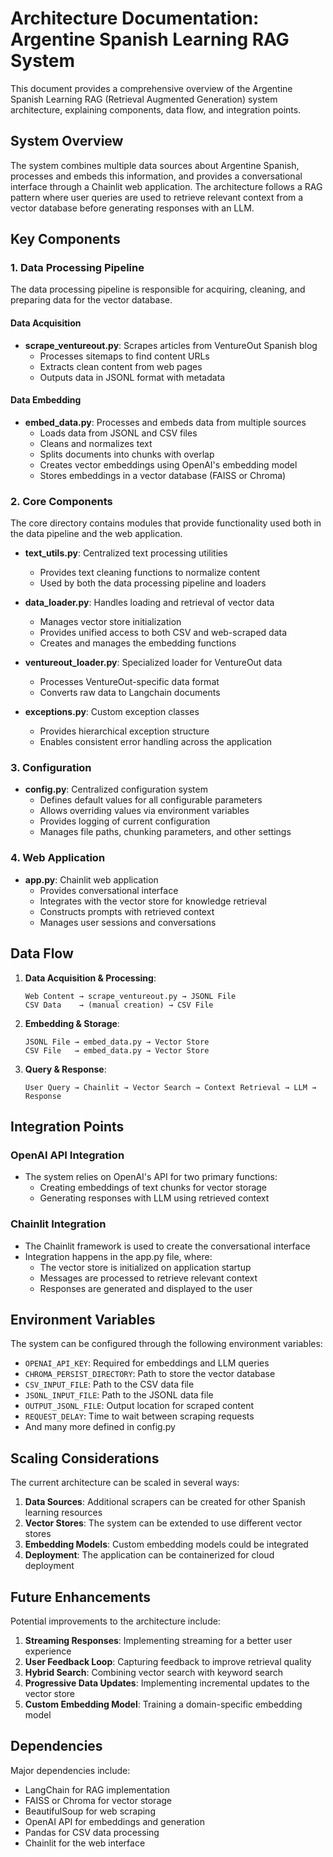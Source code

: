 # Architecture Documentation: Argentine Spanish Learning RAG System

This document provides a comprehensive overview of the Argentine Spanish Learning RAG (Retrieval Augmented Generation) system architecture, explaining components, data flow, and integration points.

## System Overview

The system combines multiple data sources about Argentine Spanish, processes and embeds this information, and provides a conversational interface through a Chainlit web application. The architecture follows a RAG pattern where user queries are used to retrieve relevant context from a vector database before generating responses with an LLM.

## Key Components

### 1. Data Processing Pipeline

The data processing pipeline is responsible for acquiring, cleaning, and preparing data for the vector database.

#### Data Acquisition
- **scrape_ventureout.py**: Scrapes articles from VentureOut Spanish blog
  - Processes sitemaps to find content URLs
  - Extracts clean content from web pages
  - Outputs data in JSONL format with metadata

#### Data Embedding
- **embed_data.py**: Processes and embeds data from multiple sources
  - Loads data from JSONL and CSV files
  - Cleans and normalizes text
  - Splits documents into chunks with overlap
  - Creates vector embeddings using OpenAI's embedding model
  - Stores embeddings in a vector database (FAISS or Chroma)

### 2. Core Components

The core directory contains modules that provide functionality used both in the data pipeline and the web application.

- **text_utils.py**: Centralized text processing utilities
  - Provides text cleaning functions to normalize content
  - Used by both the data processing pipeline and loaders

- **data_loader.py**: Handles loading and retrieval of vector data
  - Manages vector store initialization
  - Provides unified access to both CSV and web-scraped data
  - Creates and manages the embedding functions

- **ventureout_loader.py**: Specialized loader for VentureOut data
  - Processes VentureOut-specific data format
  - Converts raw data to Langchain documents

- **exceptions.py**: Custom exception classes
  - Provides hierarchical exception structure
  - Enables consistent error handling across the application

### 3. Configuration

- **config.py**: Centralized configuration system
  - Defines default values for all configurable parameters
  - Allows overriding values via environment variables
  - Provides logging of current configuration
  - Manages file paths, chunking parameters, and other settings

### 4. Web Application

- **app.py**: Chainlit web application
  - Provides conversational interface
  - Integrates with the vector store for knowledge retrieval
  - Constructs prompts with retrieved context
  - Manages user sessions and conversations

## Data Flow

1. **Data Acquisition & Processing**:
   ```
   Web Content → scrape_ventureout.py → JSONL File
   CSV Data    → (manual creation) → CSV File
   ```

2. **Embedding & Storage**:
   ```
   JSONL File → embed_data.py → Vector Store
   CSV File   → embed_data.py → Vector Store
   ```

3. **Query & Response**:
   ```
   User Query → Chainlit → Vector Search → Context Retrieval → LLM → Response
   ```

## Integration Points

### OpenAI API Integration
- The system relies on OpenAI's API for two primary functions:
  - Creating embeddings of text chunks for vector storage
  - Generating responses with LLM using retrieved context

### Chainlit Integration
- The Chainlit framework is used to create the conversational interface
- Integration happens in the app.py file, where:
  - The vector store is initialized on application startup
  - Messages are processed to retrieve relevant context
  - Responses are generated and displayed to the user

## Environment Variables

The system can be configured through the following environment variables:

- `OPENAI_API_KEY`: Required for embeddings and LLM queries
- `CHROMA_PERSIST_DIRECTORY`: Path to store the vector database
- `CSV_INPUT_FILE`: Path to the CSV data file
- `JSONL_INPUT_FILE`: Path to the JSONL data file
- `OUTPUT_JSONL_FILE`: Output location for scraped content
- `REQUEST_DELAY`: Time to wait between scraping requests
- And many more defined in config.py

## Scaling Considerations

The current architecture can be scaled in several ways:

1. **Data Sources**: Additional scrapers can be created for other Spanish learning resources
2. **Vector Stores**: The system can be extended to use different vector stores
3. **Embedding Models**: Custom embedding models could be integrated
4. **Deployment**: The application can be containerized for cloud deployment

## Future Enhancements

Potential improvements to the architecture include:

1. **Streaming Responses**: Implementing streaming for a better user experience
2. **User Feedback Loop**: Capturing feedback to improve retrieval quality
3. **Hybrid Search**: Combining vector search with keyword search
4. **Progressive Data Updates**: Implementing incremental updates to the vector store
5. **Custom Embedding Model**: Training a domain-specific embedding model

## Dependencies

Major dependencies include:
- LangChain for RAG implementation
- FAISS or Chroma for vector storage
- BeautifulSoup for web scraping
- OpenAI API for embeddings and generation
- Pandas for CSV data processing
- Chainlit for the web interface 